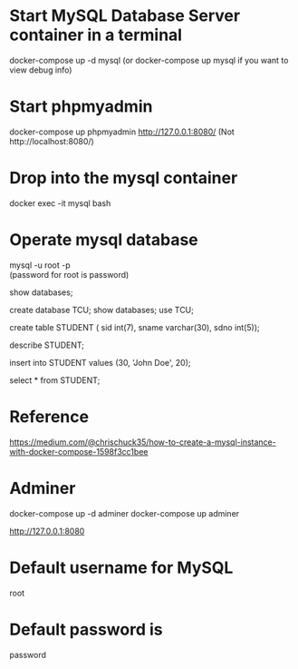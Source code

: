 
# Start MySQL Database Server container in a terminal
docker-compose up -d mysql
(or docker-compose up mysql if you want to view debug info)

# Start phpmyadmin
docker-compose up phpmyadmin
http://127.0.0.1:8080/
(Not http://localhost:8080/)

# Drop into the mysql container
docker exec -it mysql bash


# Operate mysql database
mysql -u root -p  
(password for root is password)

show databases;

create database TCU;
show databases;
use TCU;

create table STUDENT (
	sid int(7),
	sname varchar(30),
	sdno int(5));

describe STUDENT;


insert into STUDENT values (30, 'John Doe', 20);


select * from STUDENT;



# Reference
https://medium.com/@chrischuck35/how-to-create-a-mysql-instance-with-docker-compose-1598f3cc1bee



# Adminer
docker-compose up -d adminer 
docker-compose up adminer 

http://127.0.0.1:8080
# Default username for MySQL 
root	
# Default password is 
password
